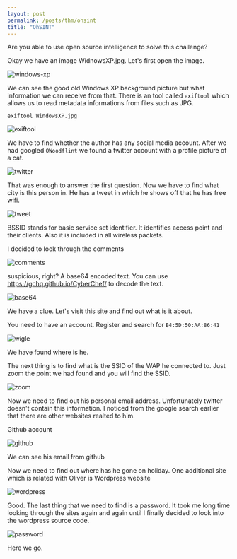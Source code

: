 ```yaml
---
layout: post
permalink: /posts/thm/ohsint
title: "OhSINT"
---
```


Are you able to use open source intelligence to solve this challenge?<br />

Okay we have an image WidnowsXP.jpg. Let's first open the image.

![windows-xp](/assets/images/thm/ohsint/windows-xp.png)

We can see the good old Windows XP background picture but what information we can receive from that. There is an tool called `exiftool` which allows us to read metadata informations from files such as JPG.

```
exiftool WindowsXP.jpg
```

![exiftool](/assets/images/thm/ohsint/exiftool.png)

We have to find whether the author has any social media account. After we had googled `OWoodflint` we found a twitter account with a profile picture of a cat. 

![twitter](/assets/images/thm/ohsint/twitter.png)

That was enough to answer the first question. Now we have to find what city is this person in. He has a tweet in which he shows off that he has free wifi.

![tweet](/assets/images/thm/ohsint/tweet.png)

BSSID stands for basic service set identifier. It identifies access point and their clients. Also it is included in all wireless packets. <br /> 

I decided to look through the comments

![comments](/assets/images/thm/ohsint/comments.png)

suspicious, right? A base64 encoded text. You can use <https://gchq.github.io/CyberChef/> to decode the text.

![base64](/assets/images/thm/ohsint/base64.png)

We have a clue. Let's visit this site and find out what is it about. <br />

You need to have an account. Register and search for `B4:5D:50:AA:86:41`

![wigle](/assets/images/thm/ohsint/wigle.png)

We have found where is he. <br />

The next thing is to find what is the SSID of the WAP he connected to. Just zoom the point we had found and you will find the SSID.

![zoom](/assets/images/thm/ohsint/zoom.png)

Now we need to find out his personal email address. Unfortunately twitter doesn't contain this information. I noticed from the google search earlier that there are other websites realted to him.<br /> 

Github account

![github](/assets/images/thm/ohsint/github.png)

We can see his email from github <br /> 

Now we need to find out where has he gone on holiday. One additional site which is related with Oliver is Wordpress website

![wordpress](/assets/images/thm/ohsint/wordpress.png)

Good. The last thing that we need to find is a password. It took me long time looking through the sites again and again until I finally decided to look into the wordpress source code. 

![password](/assets/images/thm/ohsint/password.png)

Here we go.
